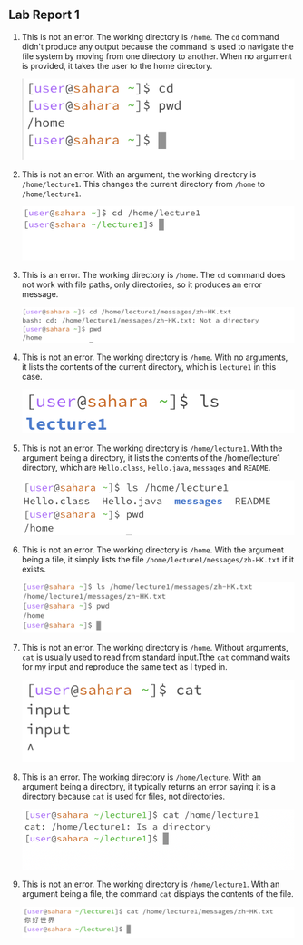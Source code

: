 ## Lab Report 1
1)  This is not an error. The working directory is `/home`. The `cd` command didn't produce any output because the command is used to navigate the file system by moving from one directory to another. When no argument is provided, it takes the user to the home directory. 

    ![Image](lab1-1.png)

2)  This is not an error. With an argument, the working directory is `/home/lecture1`. This changes the current directory from `/home` to `/home/lecture1`. 

    ![Image](lab1-4.png)

3)  This is an error. The working directory is `/home`. The `cd` command does not work with file paths, only directories, so it produces an error message.

    ![Image](lab1-7.png)

4) This is not an error. The working directory is `/home`. With no arguments, it lists the contents of the current directory, which is `lecture1` in this case.

    ![Image](lab1-2.png)

5) This is not an error. The working directory is `/home/lecture1`. With the argument being a directory, it lists the contents of the /home/lecture1 directory, which are `Hello.class`, `Hello.java`, `messages` and `README`.

    ![Image](lab1-5.png)

6) This is not an error. The working directory is `/home`. With the argument being a file, it simply lists the file `/home/lecture1/messages/zh-HK.txt` if it exists.

    ![Image](lab1--8.png)

7) This is not an error. The working directory is `/home`. Without arguments, `cat` is usually used to read from standard input.Tthe `cat` command waits for my input and reproduce the same text as I typed in.

    ![Image](lab1-3.png)

8) This is an error. The working directory is `/home/lecture`. With an argument being a directory, it typically returns an error saying it is a directory because `cat` is used for files, not directories.
    
    ![Image](lab1-6.png)

9) This is not an error. The working directory is `/home/lecture1`. With an argument being a file, the command `cat` displays the contents of the file. 

    ![Image](lab1-9.png)


